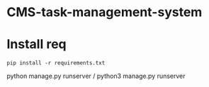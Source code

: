 # CMS-task-management-system

# Install req
`pip install -r requirements.txt`

python manage.py runserver / python3 manage.py runserver